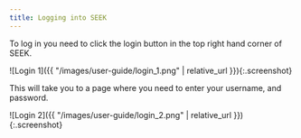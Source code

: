 ```yaml
---
title: Logging into SEEK
---
```



To log in you need to click the login button in the top right hand corner of SEEK.

![Login 1]({{ "/images/user-guide/login_1.png" | relative_url }}){:.screenshot}

This will take you to a page where you need to enter your username, and password.

![Login 2]({{ "/images/user-guide/login_2.png" | relative_url }}){:.screenshot}